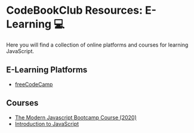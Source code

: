# CodeBookClub Resources: E-Learning 💻
Here you will find a collection of online platforms and courses for learning JavaScript.

## E-Learning Platforms
- [freeCodeCamp](https://www.freecodecamp.org)

## Courses
- [The Modern Javascript Bootcamp Course (2020)](https://www.udemy.com/course/javascript-beginners-complete-tutorial/)
- [Introduction to JavaScript](https://www.codecademy.com/learn/introduction-to-javascript)
